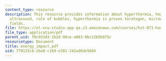 ```yaml
---
content_type: resource
description: This resource provides information about hyperthermia, heat teratogenesis,
  ultrasound, role of bubbles, hyperthermia is proven teratogen, microwaves, and electromagnetic
  fields.
file: https://ol-ocw-studio-app-qa.s3.amazonaws.com/courses/hst-071-human-reproductive-biology-fall-2005/779125cb2ba8c1b9e381242ad6de5684_energy_impact.pdf
file_type: application/pdf
parent_uid: f9c933d3-1b2d-99ce-a083-0bc12b5b975c
resourcetype: Document
title: energy_impact.pdf
uid: 779125cb-2ba8-c1b9-e381-242ad6de5684
---
```

